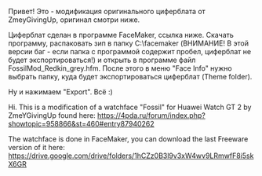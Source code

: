 Привет! Это - модификация оригинального циферблата от ZmeyGivingUp, оригинал смотри ниже.

Циферблат сделан в программе FaceMaker, ссылка ниже. Скачать программу, распаковать зип в папку C:\facemaker (ВНИМАНИЕ! В этой версии баг - если папка с программой содержит пробел, циферблат не будет экспортироваться!) и открыть в программе файл FossilMod_Redkin_grey.hfm.
После этого в меню "Face Info" нужно выбрать папку, куда будет экспортироваться циферблат (Theme folder).

Ну и нажимаем "Export". Всё :)

Hi. This is a modification of a watchface "Fossil" for Huawei Watch GT 2 by ZmeYGivingUp found here:
https://4pda.ru/forum/index.php?showtopic=958866&st=460#entry87940262

The watchface is done in FaceMaker, you can download the last Freeware version of it here:
https://drive.google.com/drive/folders/1hCZz0B3l9v3xW4wv9LRmwfF8i5skX6GR

